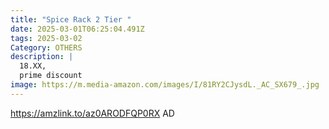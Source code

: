 ```yaml
---
title: "Spice Rack 2 Tier "
date: 2025-03-01T06:25:04.491Z
tags: 2025-03-02
Category: OTHERS
description: |
  18.XX,
  prime discount
image: https://m.media-amazon.com/images/I/81RY2CJysdL._AC_SX679_.jpg
---
```

https://amzlink.to/az0ARODFQP0RX   AD